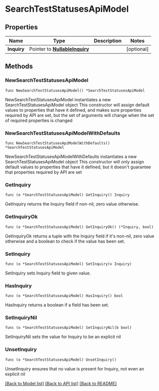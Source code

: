 # SearchTestStatusesApiModel

## Properties

Name | Type | Description | Notes
------------ | ------------- | ------------- | -------------
**Inquiry** | Pointer to [**NullableInquiry**](Inquiry.md) |  | [optional] 

## Methods

### NewSearchTestStatusesApiModel

`func NewSearchTestStatusesApiModel() *SearchTestStatusesApiModel`

NewSearchTestStatusesApiModel instantiates a new SearchTestStatusesApiModel object
This constructor will assign default values to properties that have it defined,
and makes sure properties required by API are set, but the set of arguments
will change when the set of required properties is changed

### NewSearchTestStatusesApiModelWithDefaults

`func NewSearchTestStatusesApiModelWithDefaults() *SearchTestStatusesApiModel`

NewSearchTestStatusesApiModelWithDefaults instantiates a new SearchTestStatusesApiModel object
This constructor will only assign default values to properties that have it defined,
but it doesn't guarantee that properties required by API are set

### GetInquiry

`func (o *SearchTestStatusesApiModel) GetInquiry() Inquiry`

GetInquiry returns the Inquiry field if non-nil, zero value otherwise.

### GetInquiryOk

`func (o *SearchTestStatusesApiModel) GetInquiryOk() (*Inquiry, bool)`

GetInquiryOk returns a tuple with the Inquiry field if it's non-nil, zero value otherwise
and a boolean to check if the value has been set.

### SetInquiry

`func (o *SearchTestStatusesApiModel) SetInquiry(v Inquiry)`

SetInquiry sets Inquiry field to given value.

### HasInquiry

`func (o *SearchTestStatusesApiModel) HasInquiry() bool`

HasInquiry returns a boolean if a field has been set.

### SetInquiryNil

`func (o *SearchTestStatusesApiModel) SetInquiryNil(b bool)`

 SetInquiryNil sets the value for Inquiry to be an explicit nil

### UnsetInquiry
`func (o *SearchTestStatusesApiModel) UnsetInquiry()`

UnsetInquiry ensures that no value is present for Inquiry, not even an explicit nil

[[Back to Model list]](../README.md#documentation-for-models) [[Back to API list]](../README.md#documentation-for-api-endpoints) [[Back to README]](../README.md)



